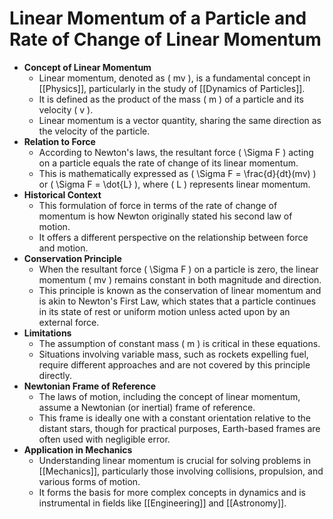 # Linear Momentum of a Particle and Rate of Change of Linear Momentum

- **Concept of Linear Momentum**
  - Linear momentum, denoted as \( mv \), is a fundamental concept in [[Physics]], particularly in the study of [[Dynamics of Particles]].
  - It is defined as the product of the mass \( m \) of a particle and its velocity \( v \).
  - Linear momentum is a vector quantity, sharing the same direction as the velocity of the particle.
- **Relation to Force**
  - According to Newton's laws, the resultant force \( \Sigma F \) acting on a particle equals the rate of change of its linear momentum.
  - This is mathematically expressed as \( \Sigma F = \frac{d}{dt}(mv) \) or \( \Sigma F = \dot{L} \), where \( L \) represents linear momentum.
- **Historical Context**
  - This formulation of force in terms of the rate of change of momentum is how Newton originally stated his second law of motion.
  - It offers a different perspective on the relationship between force and motion.
- **Conservation Principle**
  - When the resultant force \( \Sigma F \) on a particle is zero, the linear momentum \( mv \) remains constant in both magnitude and direction.
  - This principle is known as the conservation of linear momentum and is akin to Newton's First Law, which states that a particle continues in its state of rest or uniform motion unless acted upon by an external force.
- **Limitations**
  - The assumption of constant mass \( m \) is critical in these equations.
  - Situations involving variable mass, such as rockets expelling fuel, require different approaches and are not covered by this principle directly.
- **Newtonian Frame of Reference**
  - The laws of motion, including the concept of linear momentum, assume a Newtonian (or inertial) frame of reference.
  - This frame is ideally one with a constant orientation relative to the distant stars, though for practical purposes, Earth-based frames are often used with negligible error.
- **Application in Mechanics**
  - Understanding linear momentum is crucial for solving problems in [[Mechanics]], particularly those involving collisions, propulsion, and various forms of motion.
  - It forms the basis for more complex concepts in dynamics and is instrumental in fields like [[Engineering]] and [[Astronomy]].

